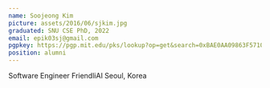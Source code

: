 ```yaml
---
name: Soojeong Kim
picture: assets/2016/06/sjkim.jpg
graduated: SNU CSE PhD, 2022
email: epik03sj@gmail.com
pgpkey: https://pgp.mit.edu/pks/lookup?op=get&search=0xBAE0AA09863F5710
position: alumni
---
```

Software Engineer
FriendliAI
Seoul, Korea
